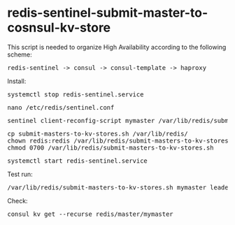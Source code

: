 # redis-sentinel-submit-master-to-cosnsul-kv-store

This script is needed to organize High Availability according to the following scheme:
<pre>
redis-sentinel -> consul -> consul-template -> haproxy
</pre>

Install:
<pre>
systemctl stop redis-sentinel.service
</pre>

<pre>
nano /etc/redis/sentinel.conf
</pre>

<pre>
sentinel client-reconfig-script mymaster /var/lib/redis/submit-masters-to-kv-stores.sh
</pre>

<pre>
cp submit-masters-to-kv-stores.sh /var/lib/redis/
chown redis:redis /var/lib/redis/submit-masters-to-kv-stores.sh
chmod 0700 /var/lib/redis/submit-masters-to-kv-stores.sh
</pre>

<pre>
systemctl start redis-sentinel.service
</pre>

Test run:
<pre>
/var/lib/redis/submit-masters-to-kv-stores.sh mymaster leader start 10.0.0.51 6379 10.0.0.52 6379
</pre>

Check:
<pre>
consul kv get --recurse redis/master/mymaster
</pre>
